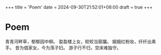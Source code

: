 +++
title = 'Poem'
date = 2024-09-30T21:52:01+08:00
draft = true
+++

# Poem

青青河畔草，郁郁园中柳。
盈盈楼上女，皎皎当窗牖。
娥娥红粉妆，纤纤出素手。
昔为倡家女，今为荡子妇。
游子行不归，空床难独守。
